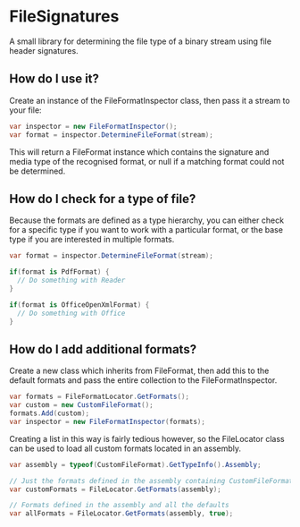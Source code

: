 # FileSignatures
A small library for determining the file type of a binary stream using file header signatures.

## How do I use it?

Create an instance of the FileFormatInspector class, then pass it a stream to your file:

```cs
var inspector = new FileFormatInspector();
var format = inspector.DetermineFileFormat(stream);
``` 

This will return a FileFormat instance which contains the signature and media type of the recognised format,
or null if a matching format could not be determined.

## How do I check for a type of file?

Because the formats are defined as a type hierarchy, you can either check for a specific type if you want
to work with a particular format, or the base type if you are interested in multiple formats.

```cs
var format = inspector.DetermineFileFormat(stream);

if(format is PdfFormat) {
  // Do something with Reader 
}

if(format is OfficeOpenXmlFormat) {
  // Do something with Office
}

```

## How do I add additional formats?

Create a new class which inherits from FileFormat, then add this to the default formats and
pass the entire collection to the FileFormatInspector.

```cs
var formats = FileFormatLocator.GetFormats();
var custom = new CustomFileFormat();
formats.Add(custom);
var inspector = new FileFormatInspector(formats);
```

Creating a list in this way is fairly tedious however, so the FileLocator class can be used
to load all custom formats located in an assembly.

```cs 
var assembly = typeof(CustomFileFormat).GetTypeInfo().Assembly;

// Just the formats defined in the assembly containing CustomFileFormat
var customFormats = FileLocator.GetFormats(assembly);

// Formats defined in the assembly and all the defaults
var allFormats = FileLocator.GetFormats(assembly, true);
```